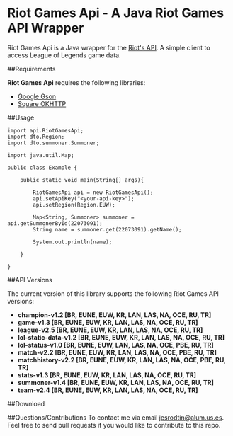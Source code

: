 # Riot Games Api - A Java Riot Games API Wrapper

Riot Games Api is a Java wrapper for the [Riot's API](). A simple client to access League of Legends game data.

##Requirements

**Riot Games Api** requires the following libraries:
- [Google Gson](https://code.google.com/p/google-gson/)
- [Square OKHTTP](http://square.github.io/okhttp/)

##Usage

```
import api.RiotGamesApi;
import dto.Region;
import dto.summoner.Summoner;

import java.util.Map;

public class Example {

    public static void main(String[] args){

        RiotGamesApi api = new RiotGamesApi();
        api.setApiKey("<your-api-key>");
        api.setRegion(Region.EUW);

        Map<String, Summoner> summoner = api.getSummonerById(22073091);
        String name = summoner.get(22073091).getName();

        System.out.println(name);

    }

}
```

##API Versions

The current version of this library supports the following Riot Games API versions:
- **champion-v1.2 [BR, EUNE, EUW, KR, LAN, LAS, NA, OCE, RU, TR]**
- **game-v1.3 [BR, EUNE, EUW, KR, LAN, LAS, NA, OCE, RU, TR]**
- **league-v2.5 [BR, EUNE, EUW, KR, LAN, LAS, NA, OCE, RU, TR]**
- **lol-static-data-v1.2 [BR, EUNE, EUW, KR, LAN, LAS, NA, OCE, RU, TR]**
- **lol-status-v1.0 [BR, EUNE, EUW, LAN, LAS, NA, OCE, PBE, RU, TR]**
- **match-v2.2 [BR, EUNE, EUW, KR, LAN, LAS, NA, OCE, PBE, RU, TR]**
- **matchhistory-v2.2 [BR, EUNE, EUW, KR, LAN, LAS, NA, OCE, PBE, RU, TR]**
- **stats-v1.3 [BR, EUNE, EUW, KR, LAN, LAS, NA, OCE, RU, TR]**
- **summoner-v1.4 [BR, EUNE, EUW, KR, LAN, LAS, NA, OCE, RU, TR]**
- **team-v2.4 [BR, EUNE, EUW, KR, LAN, LAS, NA, OCE, RU, TR]**

##Download


##Questions/Contributions
To contact me via email [jesrodtin@alum.us.es](mailto:jesrodtin@alum.us.es).
Feel free to send pull requests if you would like to contribute to this repo.

